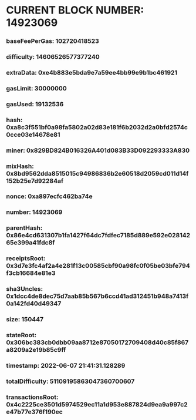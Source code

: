 # CURRENT BLOCK NUMBER: 14923069

### baseFeePerGas: 102720418523
### difficulty: 14606526577377240
### extraData: 0xe4b883e5bda9e7a59ee4bb99e9b1bc461921
### gasLimit: 30000000
### gasUsed: 19132536
### hash: 0xa8c3f551bf0a98fa5802a02d83e181f6b2032d2a0bfd2574c0cce03e14678e81
### miner: 0x829BD824B016326A401d083B33D092293333A830
### mixHash: 0x8bd9562dda8515015c94986836b2e60518d2059cd011d14f152b25e7d92284af
### nonce: 0xa897ecfc462ba74e
### number: 14923069
### parentHash: 0x86e4cd631307b1fa1427f64dc7fdfec7185d889e592e02814265e399a41fdc8f
### receiptsRoot: 0x3d7e3fc4af2a4e281f13c00585cbf90a98fc0f05be03bfe794f3cb16684e81e3
### sha3Uncles: 0x1dcc4de8dec75d7aab85b567b6ccd41ad312451b948a7413f0a142fd40d49347
### size: 150447
### stateRoot: 0x306bc383cb0dbb09aa8712e87050172709408d40c85f867a8209a2e19b85c9ff
### timestamp: 2022-06-07 21:41:31.128289
### totalDifficulty: 51109195863047360700607
### transactionsRoot: 0x4c2225ce3501d5974529ec11a1d953e887824d9ea9a997c2e47b77e376f190ec
